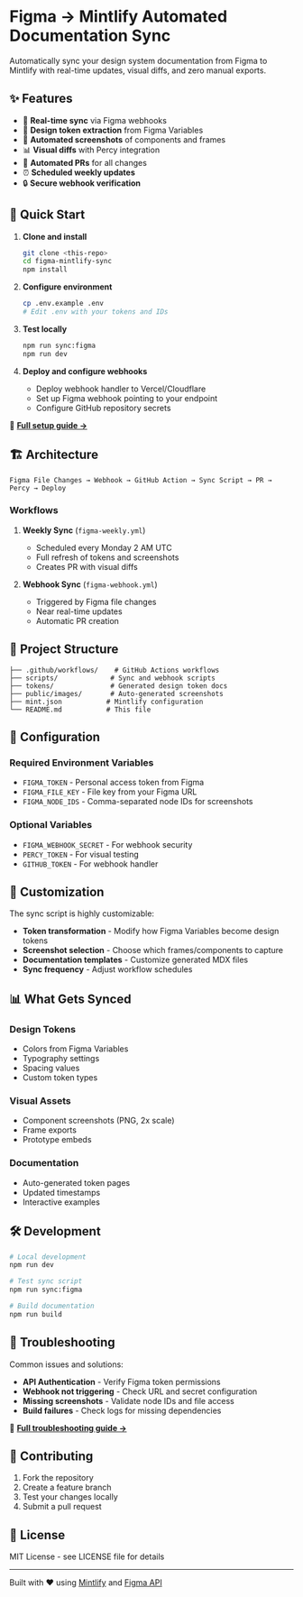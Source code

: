 # Figma → Mintlify Automated Documentation Sync

Automatically sync your design system documentation from Figma to Mintlify with real-time updates, visual diffs, and zero manual exports.

## ✨ Features

- 🔄 **Real-time sync** via Figma webhooks
- 🎨 **Design token extraction** from Figma Variables
- 📸 **Automated screenshots** of components and frames
- 📊 **Visual diffs** with Percy integration
- 🤖 **Automated PRs** for all changes
- ⏰ **Scheduled weekly updates**
- 🔒 **Secure webhook verification**

## 🚀 Quick Start

1. **Clone and install**
   ```bash
   git clone <this-repo>
   cd figma-mintlify-sync
   npm install
   ```

2. **Configure environment**
   ```bash
   cp .env.example .env
   # Edit .env with your tokens and IDs
   ```

3. **Test locally**
   ```bash
   npm run sync:figma
   npm run dev
   ```

4. **Deploy and configure webhooks**
   - Deploy webhook handler to Vercel/Cloudflare
   - Set up Figma webhook pointing to your endpoint
   - Configure GitHub repository secrets

📖 **[Full setup guide →](./quickstart.mdx)**

## 🏗️ Architecture

```
Figma File Changes → Webhook → GitHub Action → Sync Script → PR → Percy → Deploy
```

### Workflows

1. **Weekly Sync** (`figma-weekly.yml`)
   - Scheduled every Monday 2 AM UTC
   - Full refresh of tokens and screenshots
   - Creates PR with visual diffs

2. **Webhook Sync** (`figma-webhook.yml`)  
   - Triggered by Figma file changes
   - Near real-time updates
   - Automatic PR creation

## 📁 Project Structure

```
├── .github/workflows/    # GitHub Actions workflows
├── scripts/             # Sync and webhook scripts  
├── tokens/              # Generated design token docs
├── public/images/       # Auto-generated screenshots
├── mint.json           # Mintlify configuration
└── README.md           # This file
```

## 🔧 Configuration

### Required Environment Variables

- `FIGMA_TOKEN` - Personal access token from Figma
- `FIGMA_FILE_KEY` - File key from your Figma URL
- `FIGMA_NODE_IDS` - Comma-separated node IDs for screenshots

### Optional Variables

- `FIGMA_WEBHOOK_SECRET` - For webhook security
- `PERCY_TOKEN` - For visual testing
- `GITHUB_TOKEN` - For webhook handler

## 🎯 Customization

The sync script is highly customizable:

- **Token transformation** - Modify how Figma Variables become design tokens
- **Screenshot selection** - Choose which frames/components to capture  
- **Documentation templates** - Customize generated MDX files
- **Sync frequency** - Adjust workflow schedules

## 📊 What Gets Synced

### Design Tokens
- Colors from Figma Variables
- Typography settings
- Spacing values
- Custom token types

### Visual Assets  
- Component screenshots (PNG, 2x scale)
- Frame exports
- Prototype embeds

### Documentation
- Auto-generated token pages
- Updated timestamps
- Interactive examples

## 🛠️ Development

```bash
# Local development
npm run dev

# Test sync script
npm run sync:figma

# Build documentation  
npm run build
```

## 🚨 Troubleshooting

Common issues and solutions:

- **API Authentication** - Verify Figma token permissions
- **Webhook not triggering** - Check URL and secret configuration  
- **Missing screenshots** - Validate node IDs and file access
- **Build failures** - Check logs for missing dependencies

📖 **[Full troubleshooting guide →](./development.mdx)**

## 🤝 Contributing

1. Fork the repository
2. Create a feature branch
3. Test your changes locally
4. Submit a pull request

## 📄 License

MIT License - see LICENSE file for details

---

Built with ❤️ using [Mintlify](https://mintlify.com) and [Figma API](https://www.figma.com/developers/api)
